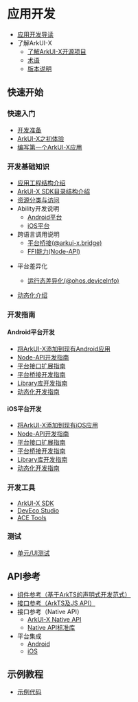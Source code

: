 # 应用开发

- [应用开发导读](application-dev-guide.md)
- 了解ArkUI-X
  - [了解ArkUI-X开源项目](../ArkUI-X-Overview-zh.md)
  - [术语](../glossary.md)
  - [版本说明](../release-notes/README.md)

## 快速开始

### 快速入门

- [开发准备](quick-start/start-overview.md)
- [ArkUI-X之初体验](quick-start/start-with-deveco-studio.md)
- [编写第一个ArkUI-X应用](quick-start/start-with-ets-stage.md)

### 开发基础知识

- [应用工程结构介绍](quick-start/package-structure-guide.md)
- [ArkUI-X SDK目录结构介绍](quick-start/sdk-structure-guide.md)
- [资源分类与访问](quick-start/resource-categories-and-access.md)
- Ability开发说明
  - [Android平台](quick-start/start-with-ability-on-android.md)
  - [iOS平台](quick-start/start-with-ability-on-ios.md)
- 跨语言调用说明
  - [平台桥接(@arkui-x.bridge)](quick-start/platform-bridge-introduction.md)
  - [FFI能力(Node-API)](quick-start/ffi-napi-introduction.md)

+ 平台差异化
  - [运行态差异化(@ohos.deviceInfo)](quick-start/platform-different-introduction.md)

+ [动态化介绍](quick-start/dynamic-introduction.md)

### 开发指南

#### Android平台开发

- [将ArkUI-X添加到现有Android应用](./tutorial/how-to-integrate-arkui-into-android.md)
- [Node-API开发指南](./tutorial/how-to-use-napi-on-android.md)
- [平台接口扩展指南](./tutorial/how-to-explore-native-interface-on-android.md)
- [平台桥接开发指南](./tutorial/how-to-use-bridge-on-android.md)
- [Library库开发指南](./tutorial/how-to-use-library-on-android.md)
- [动态化开发指南](./tutorial/how-to-use-dynamic-on-android.md)

#### iOS平台开发

- [将ArkUI-X添加到现有iOS应用](./tutorial/how-to-integrate-arkui-into-ios.md)
- [Node-API开发指南](./tutorial/how-to-use-napi-on-ios.md)
- [平台接口扩展指南](./tutorial/how-to-explore-native-interface-on-ios.md)
- [平台桥接开发指南](./tutorial/how-to-use-bridge-on-ios.md)
- [Library库开发指南](./tutorial/how-to-use-library-on-ios.md)
- [动态化开发指南](./tutorial/how-to-use-dynamic-on-ios.md)

### 开发工具

- [ArkUI-X SDK](tools/how-to-use-arkui-x-sdk.md)
- [DevEco Studio](tools/how-to-use-deveco-studio.md)
- [ACE Tools](tools/how-to-use-ace-tools.md)

### 测试

- [单元/UI测试](./test/arkxtest.md)

## API参考

- [组件参考（基于ArkTS的声明式开发范式）](reference/arkui-ts/README.md)
- [接口参考（ArkTS及JS API）](reference/apis/README.md)
- 接口参考（Native API）
  - [ArkUI-X Native API](reference/native-apis/README.md)
  - [Native API标准库](./reference/native-lib/third_party_napi/napi.md)
- 平台集成
  - [Android](reference/arkui-for-android/README.md)
  - [iOS](reference/arkui-for-ios/README.md)

## 示例教程

- [示例代码](https://gitee.com/arkui-x/samples)

